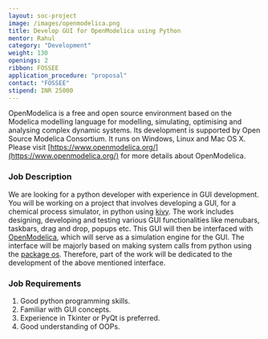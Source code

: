 ```yaml
---
layout: soc-project
image: /images/openmodelica.png
title: Develop GUI for OpenModelica using Python
mentor: Rahul
category: "Development"
weight: 130
openings: 2
ribbon: FOSSEE
application_procedure: "proposal"
contact: "FOSSEE"
stipend: INR 25000
---
```


OpenModelica is a free and open source environment based on the Modelica modelling language for modelling, simulating, optimising and analysing complex dynamic systems. Its development is supported by Open Source Modelica Consortium. It runs on Windows, Linux and Mac OS X. Please visit [https://www.openmodelica.org/](https://www.openmodelica.org/) for more details about OpenModelica.

<!--break-->

### Job Description
We are looking for a python developer with experience in GUI development. You will be working on a project that involves developing a GUI, for a chemical process simulator, in python using [kivy](https://kivy.org/). The work includes designing, developing and testing various GUI functionalities like menubars, taskbars, drag and drop, popups etc. This GUI will then be interfaced with [OpenModelica](https://openmodelica.org/), which will serve as a simulation engine for the GUI. The interface will be majorly based on making system calls from python using the [package os](https://docs.python.org/2/library/os.html). Therefore, part of the work will be dedicated to the development of the above mentioned interface.

### Job Requirements
1. Good python programming skills.
2. Familiar with GUI concepts.
3. Experience in Tkinter or PyQt is preferred.
4. Good understanding of OOPs.
